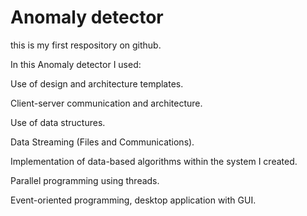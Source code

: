 # Anomaly detector
this is my first respository on github.

In this Anomaly detector I used:

Use of design and architecture templates.

Client-server communication and architecture.

Use of data structures.

Data Streaming (Files and Communications).

Implementation of data-based algorithms within the system I created.

Parallel programming using threads.

Event-oriented programming, desktop application with GUI.
